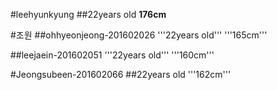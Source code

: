 #leehyunkyung
##22years old
**176cm**

#조원
##ohhyeonjeong-201602026
'''22years old'''
'''165cm'''

##leejaein-201602051
'''22years old'''
'''160cm'''

#Jeongsubeen-201602066
##22years old
'''162cm'''

